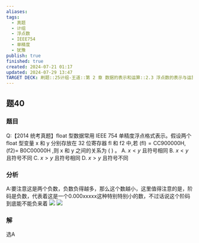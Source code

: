 ```yaml
---
aliases: 
tags:
  - 真题
  - 计组
  - 浮点数
  - IEEE754
  - 单精度
  - 犹豫
publish: true
finished: true
created: 2024-07-21 01:17
updated: 2024-07-29 13:47
TARGET DECK: 刷题::25计组-王道::第 2 章 数据的表示和运算::2.3 浮点数的表示与运算::题40
---
```


## 题40
### 题目
Q:【2014 统考真题】float 型数据常用 IEEE 754 单精度浮点格式表示。假设两个 float 型变量 $\mathrm{x}$ 和 $\mathrm{y}$ 分别存放在 32 位寄存器 $\mathrm{{fl}}$ 和 $\mathrm{f}2$ 中,若 $( \mathrm{{fl}}) = \mathrm{{CC}}{900000}\mathrm{H},( {\mathrm{f}2}) =$ $\mathrm{B}0\mathrm{C}{00000}\mathrm{H}$ ,则 $\mathrm{x}$ 和 $\mathrm{y}$ 之间的关系为 ( ) 。
A. $x < y$ 且符号相同 B. $x < y$ 且符号不同
C. $x > y$ 且符号相同 D. $x > y$ 且符号不同
### 分析
A:要注意这是两个负数，负数负得越多，那么这个数越小，这里值得注意的是，阶码是负数，代表着这是一个0.000xxxxx这种特别特别小的数，不过话说这个阶码到底能不能负来着
![](https://img.hwenyi.live/202407291352607.webp)
![](https://img.hwenyi.live/202407241659051.webp)
### 解
选A
